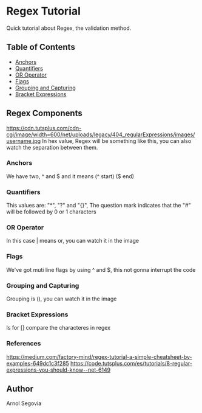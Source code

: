 # Regex Tutorial

Quick tutorial about Regex, the validation method.

## Table of Contents

- [Anchors](#anchors)
- [Quantifiers](#quantifiers)
- [OR Operator](#or-operator)
- [Flags](#flags)
- [Grouping and Capturing](#grouping-and-capturing)
- [Bracket Expressions](#bracket-expressions)

## Regex Components
https://cdn.tutsplus.com/cdn-cgi/image/width=600/net/uploads/legacy/404_regularExpressions/images/username.jpg 
In hex value, Regex will be something like this, you can also watch the separation between them.

### Anchors
We have two, ^ and $ and it means (^ start) ($ end)

### Quantifiers
This values are: "*", "?" and "{}", The question mark indicates that the "#" will be followed by 0 or 1 characters

### OR Operator
In this case | means or, you can watch it in the image

### Flags
We've got muti line flags by using ^ and $, this not gonna interrupt the code

### Grouping and Capturing
Grouping is (), you can watch it in the image

### Bracket Expressions
Is for [] compare the characteres in regex

### References
https://medium.com/factory-mind/regex-tutorial-a-simple-cheatsheet-by-examples-649dc1c3f285
https://code.tutsplus.com/es/tutorials/8-regular-expressions-you-should-know--net-6149

## Author

Arnol Segovia
